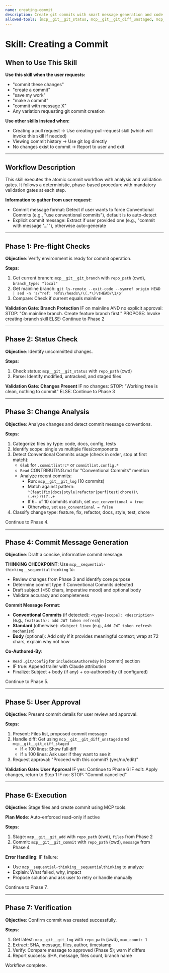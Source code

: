 ```yaml
---
name: creating-commit
description: Create git commits with smart message generation and code review. Use when committing changes, saving work, or when you say 'commit', 'make a commit', 'create a commit', or 'save my changes'.
allowed-tools: [mcp__git__git_status, mcp__git__git_diff_unstaged, mcp__git__git_diff_staged, mcp__git__git_add, mcp__git__git_commit, mcp__git__git_log, mcp__git__git_branch, mcp__sequential-thinking__sequentialthinking, Bash(git ls-remote:*), Read, Glob]
---
```


# Skill: Creating a Commit

## When to Use This Skill

**Use this skill when the user requests:**
- "commit these changes"
- "create a commit"
- "save my work"
- "make a commit"
- "commit with message X"
- Any variation requesting git commit creation

**Use other skills instead when:**
- Creating a pull request → Use creating-pull-request skill (which will invoke this skill if needed)
- Viewing commit history → Use git log directly
- No changes exist to commit → Report to user and exit

---

## Workflow Description

This skill executes the atomic commit workflow with analysis and validation gates. It follows a deterministic, phase-based procedure with mandatory validation gates at each step.

**Information to gather from user request:**
- Commit message format: Detect if user wants to force Conventional Commits (e.g., "use conventional commits"), default is to auto-detect
- Explicit commit message: Extract if user provided one (e.g., "commit with message '...'"), otherwise auto-generate

---

## Phase 1: Pre-flight Checks

**Objective**: Verify environment is ready for commit operation.

**Steps**:
1. Get current branch: `mcp__git__git_branch` with `repo_path` (cwd), `branch_type: "local"`
2. Get mainline branch: `git ls-remote --exit-code --symref origin HEAD | sed -n 's/^ref: refs\/heads\/\(.*\)\tHEAD/\1/p'`
3. Compare: Check if current equals mainline

**Validation Gate: Branch Protection**
IF on mainline AND no explicit approval:
  STOP: "On mainline branch. Create feature branch first."
  PROPOSE: Invoke creating-branch skill
ELSE: Continue to Phase 2

---

## Phase 2: Status Check

**Objective**: Identify uncommitted changes.

**Steps**:
1. Check status: `mcp__git__git_status` with `repo_path` (cwd)
2. Parse: Identify modified, untracked, and staged files

**Validation Gate: Changes Present**
IF no changes: STOP: "Working tree is clean, nothing to commit"
ELSE: Continue to Phase 3

---

## Phase 3: Change Analysis

**Objective**: Analyze changes and detect commit message conventions.

**Steps**:
1. Categorize files by type: code, docs, config, tests
2. Identify scope: single vs multiple files/components
3. Detect Conventional Commits usage (check in order, stop at first match):
   - `Glob` for `.commitlintrc*` or `commitlint.config.*`
   - `Read` CONTRIBUTING.md for "Conventional Commits" mention
   - Analyze recent commits:
     - Run: `mcp__git__git_log` (10 commits)
     - Match against pattern: `^(feat|fix|docs|style|refactor|perf|test|chore)(\(.+\))?!?:.+`
     - If 6+ of 10 commits match, set `use_conventional = true`
     - Otherwise, set `use_conventional = false`
4. Classify change type: feature, fix, refactor, docs, style, test, chore

Continue to Phase 4.

---

## Phase 4: Commit Message Generation

**Objective**: Draft a concise, informative commit message.

**THINKING CHECKPOINT**: Use `mcp__sequential-thinking__sequentialthinking` to:
- Review changes from Phase 3 and identify core purpose
- Determine commit type if Conventional Commits detected
- Draft subject (<50 chars, imperative mood) and optional body
- Validate accuracy and completeness

**Commit Message Format**:
- **Conventional Commits** (if detected): `<type>[scope]: <description>` (e.g., `feat(auth): add JWT token refresh`)
- **Standard** (otherwise): `<Subject line>` (e.g., `Add JWT token refresh mechanism`)
- **Body** (optional): Add only if it provides meaningful context; wrap at 72 chars, explain why not how

**Co-Authored-By**:
- `Read` `.git/config` for `includeCoAuthoredBy` in [commit] section
- IF true: Append trailer with Claude attribution
- Finalize: Subject + body (if any) + co-authored-by (if configured)

Continue to Phase 5.

---

## Phase 5: User Approval

**Objective**: Present commit details for user review and approval.

**Steps**:
1. Present: Files list, proposed commit message
2. Handle diff: Get using `mcp__git__git_diff_unstaged` and `mcp__git__git_diff_staged`
   - If < 100 lines: Show full diff
   - If ≥ 100 lines: Ask user if they want to see it
3. Request approval: "Proceed with this commit? (yes/no/edit)"

**Validation Gate: User Approval**
IF yes: Continue to Phase 6
IF edit: Apply changes, return to Step 1
IF no: STOP: "Commit cancelled"

---

## Phase 6: Execution

**Objective**: Stage files and create commit using MCP tools.

**Plan Mode**: Auto-enforced read-only if active

**Steps**:
1. Stage: `mcp__git__git_add` with `repo_path` (cwd), `files` from Phase 2
2. Commit: `mcp__git__git_commit` with `repo_path` (cwd), `message` from Phase 4

**Error Handling**: IF failure:
- Use `mcp__sequential-thinking__sequentialthinking` to analyze
- Explain: What failed, why, impact
- Propose solution and ask user to retry or handle manually

Continue to Phase 7.

---

## Phase 7: Verification

**Objective**: Confirm commit was created successfully.

**Steps**:
1. Get latest: `mcp__git__git_log` with `repo_path` (cwd), `max_count: 1`
2. Extract: SHA, message, files, author, timestamp
3. Verify: Compare message to approved (Phase 5); warn if differs
4. Report success: SHA, message, files count, branch name

Workflow complete.
